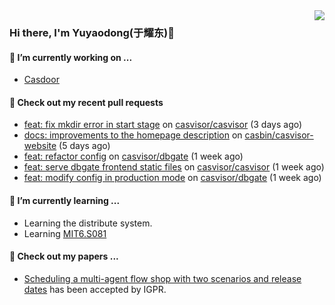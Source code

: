 <img align="right" src="https://github-readme-stats.vercel.app/api?username=leo220yuyaodog&show_icons=true&icon_color=805AD5&text_color=718096&bg_color=ffffff&hide_title=true" />

### Hi there, I'm Yuyaodong(于耀东)👋
#### 🔭 I’m currently working on ...
- [Casdoor](https://github.com/casdoor)

#### 🔨 Check out my recent pull requests

- [feat: fix mkdir error in start stage](https://github.com/casvisor/casvisor/pull/74) on [casvisor/casvisor](https://github.com/casvisor/casvisor) (3 days ago)
- [docs: improvements to the homepage description](https://github.com/casbin/casvisor-website/pull/13) on [casbin/casvisor-website](https://github.com/casbin/casvisor-website) (5 days ago)
- [feat: refactor config](https://github.com/casvisor/dbgate/pull/6) on [casvisor/dbgate](https://github.com/casvisor/dbgate) (1 week ago)
- [feat: serve dbgate frontend static files](https://github.com/casvisor/casvisor/pull/72) on [casvisor/casvisor](https://github.com/casvisor/casvisor) (1 week ago)
- [feat: modify config in production mode](https://github.com/casvisor/dbgate/pull/5) on [casvisor/dbgate](https://github.com/casvisor/dbgate) (1 week ago)

#### 🌱 I’m currently learning ...
- Learning the distribute system.
- Learning [MIT6.S081](https://pdos.csail.mit.edu/6.828/2021/schedule.html)

#### 📜 Check out my papers ...
- [Scheduling a multi-agent flow shop with two scenarios and release dates](https://www.tandfonline.com/doi/full/10.1080/00207543.2023.2188646) has been accepted by IGPR.

